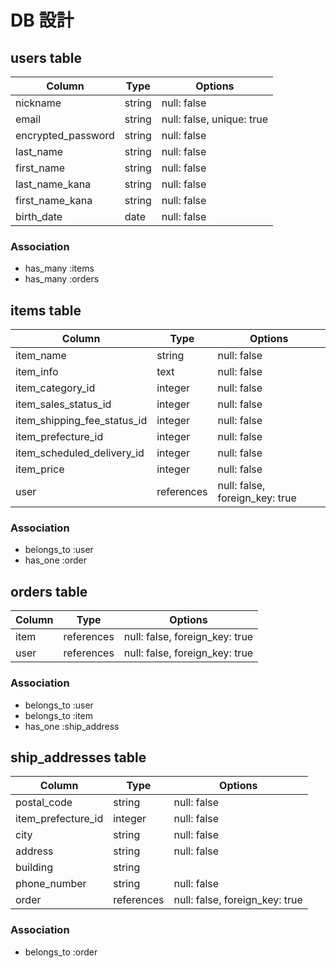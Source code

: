 # DB 設計

## users table

| Column             | Type                | Options                   |
|--------------------|---------------------|---------------------------|
| nickname           | string              | null: false               |
| email              | string              | null: false, unique: true |
| encrypted_password | string              | null: false               |
| last_name          | string              | null: false               |
| first_name         | string              | null: false               |
| last_name_kana     | string              | null: false               |
| first_name_kana    | string              | null: false               |
| birth_date         | date                | null: false               |


### Association

* has_many :items
* has_many :orders

## items table

| Column                              | Type       | Options     |
|-------------------------------------|------------|-------------|
| item_name                           | string     | null: false |
| item_info                           | text       | null: false |
| item_category_id                    | integer    | null: false |
| item_sales_status_id                | integer    | null: false |
| item_shipping_fee_status_id         | integer    | null: false |
| item_prefecture_id                  | integer    | null: false |
| item_scheduled_delivery_id          | integer    | null: false |
| item_price                          | integer    | null: false |
| user                                | references | null: false, foreign_key: true |

### Association

- belongs_to :user
- has_one :order

## orders table

| Column      | Type       | Options                        |
|-------------|------------|--------------------------------|
| item        | references | null: false, foreign_key: true |
| user        | references | null: false, foreign_key: true |

### Association

- belongs_to :user
- belongs_to :item
- has_one :ship_address

## ship_addresses table

| Column       | Type       | Options     |
|--------------|------------|-------------|
| postal_code          | string    | null: false |
| item_prefecture_id   | integer    | null: false |
| city                 | string     | null: false |
| address              | string     | null: false |
| building             | string     |             |
| phone_number         | string     | null: false |
| order                | references | null: false, foreign_key: true |

### Association

- belongs_to :order